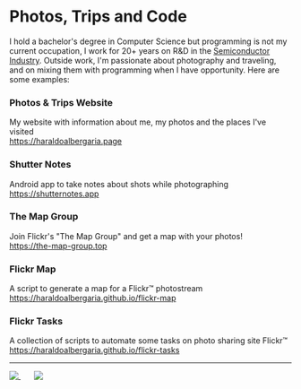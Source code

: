# Photos, Trips and Code

I hold a bachelor's degree in Computer Science but programming is not my current occupation, I work for 20+ years on R&D in the [Semiconductor Industry](https://en.wikipedia.org/wiki/Semiconductor_industry). Outside work, I'm passionate about photography and traveling, and on mixing them with programming when I have opportunity. Here are some examples:

### Photos & Trips Website
My website with information about me, my photos and the places I've visited<br>
https://haraldoalbergaria.page

### Shutter Notes
Android app to take notes about shots while photographing<br>
https://shutternotes.app

### The Map Group
Join Flickr's "The Map Group" and get a map with your photos!<br>
https://the-map-group.top

### Flickr Map
A script to generate a map for a Flickr™ photostream<br>
https://haraldoalbergaria.github.io/flickr-map

### Flickr Tasks
A collection of scripts to automate some tasks on photo sharing site Flickr™<br>
https://haraldoalbergaria.github.io/flickr-tasks

<hr>

<a href="https://github.com/anuraghazra/github-readme-stats">
  <img align="top" src="https://github-readme-stats.anuraghazra1.vercel.app/api/top-langs/?username=haraldofilho&layout=compact&custom_title=Most%20Used%20Languages&card_width=274&langs_count=9&hide=jupyter%20notebook&exclude_repo=nos2viajando.net,cineminha_web,haraldofilho.github.io,HaraldoFilho,boot_mail,disk_monitor,temperature_monitor,archived_android_apps,fedora_reinstall,github-readme-stats,Computer-Vision-Nanodegree,Deep-Learning-Nanodegree,Kotlin-Bootcamp,check_ip_changes,Artificial-Intelligence-Nanodegree,CS-Labs_Unicamp,Knapsack-Problem&cache_seconds=1800" />
</a>
&nbsp&nbsp&nbsp&nbsp&nbsp
<a href="https://wakatime.com/@HaraldoFilho">
  <img align="top" src="https://github-readme-stats.vercel.app/api/wakatime?username=HaraldoFilho&layout=compact&langs_count=6&hide=prolog&custom_title=Week%20Coding%20Stats&cache_seconds=1800" />
</a>
